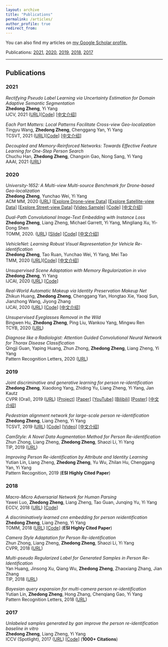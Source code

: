 ```yaml
---
layout: archive
title: "Publications"
permalink: /articles/
author_profile: true
redirect_from: 
---
```

You can also find my articles on <u><a href="https://scholar.google.com/citations?user=XT17oUEAAAAJ">my Google Scholar profile</a>.</u>

Publications:  [2021](#2021), [2020](#2020), [2019](#2019), [2018](#2018), [2017](#2017)

<hr>

## Publications

### 2021
_Rectifying Pseudo Label Learning via Uncertainty Estimation for Domain Adaptive Semantic Segmentation_<br>
**Zhedong Zheng**, Yi Yang<br>
IJCV, 2021 ([URL](https://arxiv.org/abs/2003.03773))[[Code](https://github.com/layumi/Seg-Uncertainty)]
[[中文介绍](https://zhuanlan.zhihu.com/p/130220572)]

_Each Part Matters: Local Patterns Facilitate Cross-view Geo-localization_<br>
Tingyu Wang, **Zhedong Zheng**, Chenggang Yan, Yi Yang<br>
TCSVT, 2021 ([URL](https://arxiv.org/abs/2008.11646))[[Code](https://github.com/wtyhub/LPN)]
[[中文介绍](https://zhuanlan.zhihu.com/p/365043015)]

_Decoupled and Memory-Reinforced Networks: Towards Effective Feature Learning for One-Step Person Search_<br>
Chuchu Han, **Zhedong Zheng**, Changxin Gao, Nong Sang, Yi Yang<br>
AAAI, 2021 ([URL](https://arxiv.org/abs/2102.10795))

### 2020

_University-1652: A Multi-view Multi-source Benchmark for Drone-based Geo-localization_<br>
**Zhedong Zheng**, Yunchao Wei, Yi Yang<br>
ACM MM, 2020 ([URL](https://arxiv.org/abs/2002.12186))
[[Explore Drone-view Data](https://github.com/layumi/University1652-Baseline/blob/master/docs/index_files/sample_drone.jpg?raw=true)]
[[Explore Satellite-view Data](https://github.com/layumi/University1652-Baseline/blob/master/docs/index_files/sample_satellite.jpg?raw=true)]
[[Explore Street-view Data](https://github.com/layumi/University1652-Baseline/blob/master/docs/index_files/sample_street.jpg?raw=true)]
[[Video Sample](https://www.youtube.com/embed/dzxXPp8tVn4?vq=hd1080)]
[[Code](https://github.com/layumi/University1652-Baseline)]
[[中文介绍](https://zhuanlan.zhihu.com/p/110987552)]

_Dual-Path Convolutional Image-Text Embedding with Instance Loss_<br>
**Zhedong Zheng**, Liang Zheng, Michael Garrett, Yi Yang, Mingliang Xu, Yi-Dong Shen <br>
TOMM, 2020.
([URL](https://arxiv.org/abs/1711.05535)) [[Slide](http://zdzheng.xyz/files/ZhedongZheng_CA_Talk_DualPath.pdf)]
[[Code](https://github.com/layumi/Image-Text-Embedding)]
[[中文介绍](https://zhuanlan.zhihu.com/p/33163432)]

_VehicleNet: Learning Robust Visual Representation for Vehicle Re-identification_<br>
**Zhedong Zheng**, Tao Ruan, Yunchao Wei, Yi Yang, Mei Tao<br>
TMM, 2020 ([URL](https://arxiv.org/abs/2004.06305))[[Code](https://github.com/layumi/AICIty-reID-2020)]
[[中文介绍](https://zhuanlan.zhihu.com/p/186905783)]

_Unsupervised Scene Adaptation with Memory Regularization in vivo_<br>
**Zhedong Zheng**, Yi Yang<br>
IJCAI, 2020 ([URL](https://arxiv.org/abs/1912.11164)) [[Code](https://github.com/layumi/Seg_Uncertainty)]

_Real-World Automatic Makeup via Identity Preservation Makeup Net_<br>
Zhikun Huang, **Zhedong Zheng**, Chenggang Yan, Hongtao Xie, Yaoqi Sun, Jianzhong Wang, Jiyong Zhang <br>
IJCAI, 2020 ([URL](https://github.com/huangzhikun1995/IPM-Net/blob/master/Real_World_Automatic_Makeup_via_Identity_Preservation_Makeup_Net.pdf)) [[Code](https://github.com/huangzhikun1995/IPM-Net)]
[[中文介绍](https://zhuanlan.zhihu.com/p/150116945)]

_Unsupervised Eyeglasses Removal in the Wild_<br>
Bingwen Hu, **Zhedong Zheng**, Ping Liu, Wankou Yang, Mingwu Ren<br>
TCYB, 2020 ([URL](https://arxiv.org/abs/1909.06989))

_Diagnose like a Radiologist: Attention Guided Convolutional Neural Network for Thorax Disease
Classification_<br>
Qingji Guan, Yaping Huang, Zhun Zhong, **Zhedong Zheng**, Liang Zheng, Yi Yang<br>
Pattern Recognition Letters, 2020 ([URL](https://arxiv.org/abs/1801.09927))

### 2019
_Joint discriminative and generative learning for person re-identification_<br>
**Zhedong Zheng**, Xiaodong Yang, Zhiding Yu, Liang Zheng, Yi Yang, Jan Kautz<br>
CVPR (Oral), 2019 ([URL](https://arxiv.org/pdf/1904.07223.pdf)) 
[[Project](http://zdzheng.xyz/DG-Net/)] 
[[Paper](https://arxiv.org/abs/1904.07223)]
[[YouTube](https://www.youtube.com/watch?v=ubCrEAIpQs4)] 
[[Bilibili](https://www.bilibili.com/video/av51439240)]
[[Poster](http://zdzheng.xyz/files/DGNet_poster.pdf)]
[[中文介绍](https://zhuanlan.zhihu.com/p/66408913)]

_Pedestrian alignment network for large-scale person re-identification_<br>
**Zhedong Zheng**, Liang Zheng, Yi Yang<br>
TCSVT, 2019 ([URL](https://ieeexplore.ieee.org/stamp/stamp.jsp?arnumber=8481710)) [[Code](https://github.com/layumi/Pedestrian_Alignment)] 
[[Video](https://www.youtube.com/watch?v=OJR43TzS3a8)]
[[中文介绍](https://zhuanlan.zhihu.com/p/29269953)]

_CamStyle: A Novel Data Augmentation Method for Person Re-identification_<br>
Zhun Zhong, Liang Zheng, **Zhedong Zheng**, Shaozi Li, Yi Yang<br>
TIP, 2019 ([URL](https://ieeexplore.ieee.org/document/8485427))

_Improving Person Re-identification by Attribute and Identity Learning_<br>
Yutian Lin, Liang Zheng, **Zhedong Zheng**, Yu Wu, Zhilan Hu, Chenggang Yan, Yi Yang <br> 
Pattern Recognition, 2019 (<strong>ESI Highly Cited Paper</strong>)

### 2018

_Macro-Micro Adversarial Network for Human Parsing_<br>
Yawei Luo, **Zhedong Zheng**, Liang Zheng, Tao Guan, Junqing Yu, Yi Yang<br>
ECCV, 2018 ([URL](https://openaccess.thecvf.com/content_ECCV_2018/papers/Yawei_Luo_Macro-Micro_Adversarial_Network_ECCV_2018_paper.pdf))
 [[Code](https://github.com/RoyalVane/MMAN)]

_A discriminatively learned cnn embedding for person reidentification_<br>
**Zhedong Zheng**, Liang Zheng, Yi Yang<br>
TOMM, 2018 ([URL](https://arxiv.org/pdf/1611.05666.pdf)) [[Code](https://github.com/layumi/2016_person_re-ID)] (<strong>ESI Highly Cited Paper</strong>)

_Camera Style Adaptation for Person Re-identification_<br>
Zhun Zhong, Liang Zheng, **Zhedong Zheng**, Shaozi Li, Yi Yang<br>
CVPR, 2018 ([URL](http://openaccess.thecvf.com/content_cvpr_2018/papers/Zhong_Camera_Style_Adaptation_CVPR_2018_paper.pdf))

_Multi-pseudo Regularized Label for Generated Samples in Person Re-Identification_<br>
Yan Huang, Jinsong Xu, Qiang Wu, **Zhedong Zheng**, Zhaoxiang Zhang, Jian Zhang<br>
TIP, 2018 ([URL](https://arxiv.org/abs/1801.06742))

_Bayesian query expansion for multi-camera person re-identification_<br>
Yutian Lin, **Zhedong Zheng**, Hong Zhang, Chenqiang Gao, Yi Yang<br>
Pattern Recognition Letters, 2018 ([URL](https://www.researchgate.net/publication/325786422_Bayesian_Query_Expansion_for_Multi-Camera_Person_Re-identification))

### 2017
_Unlabeled samples generated by gan improve the person re-identification baseline in vitro_<br>
**Zhedong Zheng**, Liang Zheng, Yi Yang<br>
ICCV (Spotlight), 2017 ([URL](http://openaccess.thecvf.com/content_ICCV_2017/papers/Zheng_Unlabeled_Samples_Generated_ICCV_2017_paper.pdf))
[[Code](https://github.com/layumi/Person-reID_GAN)] (<strong>1000+ Citations</strong>)
